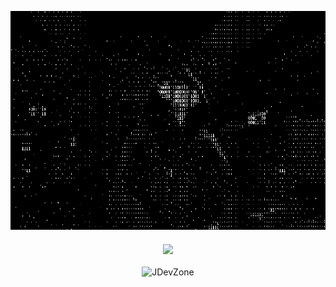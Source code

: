 <p align="center"> <img align="center" alt="GIF" src='https://github.com/JDevZone/JDevZone/blob/main/binary.gif' width="600" height="350" /> </p>

###    <p align="center">![](https://profile-counter.glitch.me/JDevZone.JDevZone/count.svg) </p>

 
<p align="center"> <img src="https://github-readme-stats.vercel.app/api?username=JDevZone&show_icons=true&theme=gotham" alt="JDevZone" />


<!--
**JDevZone/JDevZone** is a ✨ _special_ ✨ repository because its `README.md` (this file) appears on your GitHub profile.

Here are some ideas to get you started:

- 🔭 I’m currently working on ...
- 🌱 I’m currently learning ...
- 👯 I’m looking to collaborate on ...
- 🤔 I’m looking for help with ...
- 💬 Ask me about ...
- 📫 How to reach me: ...
- 😄 Pronouns: ...
- ⚡ Fun fact: ...
-->
